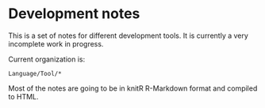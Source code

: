 # Development notes

This is a set of notes for different development tools. It is currently a very
incomplete work in progress.

Current organization is:

`Language/Tool/*`

Most of the notes are going to be in knitR R-Markdown format and compiled to
HTML.
